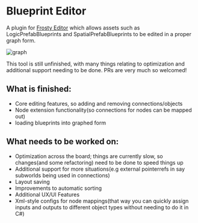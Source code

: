 # Blueprint Editor
A plugin for [Frosty Editor](https://github.com/CadeEvs/FrostyToolsuite/tree/1.0.6.3) which allows assets such as LogicPrefabBlueprints and SpatialPrefabBlueprints to be edited in a proper graph form.

![graph](https://github.com/Ywingpilot2/FrostyBlueprintEditor/assets/136618828/6dacba23-fc95-419e-a3d0-64304305f724)

This tool is still unfinished, with many things relating to optimization and additional support needing to be done. PRs are very much so welcomed!

## What is finished:
- Core editing features, so adding and removing connections/objects
- Node extension functionality(so connections for nodes can be mapped out)
- loading blueprints into graphed form
## What needs to be worked on:
- Optimization across the board; things are currently slow, so changes(and some refactoring) need to be done to speed things up
- Additional support for more situations(e.g external pointerrefs in say subworlds being used in connections)
- Layout saving
- Improvements to automatic sorting
- Additional UX/UI Features
- Xml-style configs for node mappings(that way you can quickly assign inputs and outputs to different object types without needing to do it in C#)
